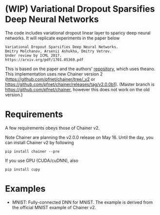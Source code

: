 # (WIP) Variational Dropout Sparsifies Deep Neural Networks
The code includes variational dropout linear layer to sparicy deep neural networks.
It will replicate experiments in the paper below  
```
Variational Dropout Sparsifies Deep Neural Networks.  
Dmitry Molchanov, Arsenii Ashukha, Dmitry Vetrov.  
Under review by ICML 2017.  
https://arxiv.org/pdf/1701.05369.pdf
```

This is based on the paper and the authors' [repository](https://github.com/ars-ashuha/variational-dropout-sparsifies-dnn), which uses theano.  
This implementation uses new Chainer version 2 (https://github.com/pfnet/chainer/tree/_v2 or https://github.com/pfnet/chainer/releases/tag/v2.0.0b1).
(Master branch is https://github.com/pfnet/chainer, however this does not work on the old version.)

# Requirements

A few requirements obeys those of Chainer v2.

Note Chainer are planning the v2.0.0 release on May 16.
Until the day, you can install Chainer v2 by following  
```
pip install chainer --pre
```
If you use GPU (CUDA/cuDNN), also  
```
pip install cupy
```

# Examples

- MNIST: Fully-connected DNN for MNIST. The example is derived from the official MNIST example of Chainer v2.
